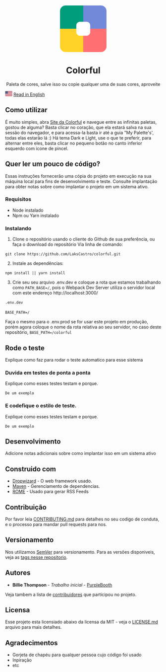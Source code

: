 
<p align="center">
  <img src="./src/assets/images/logo.png" width="150">
  <h1 align="center">Colorful</h1>
  <p align="center">Paleta de cores, salve isso ou copie qualquer uma de suas cores, aproveite</p>
</p>

<p>
  <img src="./src/assets/en.png" alt="Portuguese" height="16">
  <a href="https://github.com/LaksCastro/colorful/blob/master/README.md">Read in English</a>
</p>

## Como utilizar
É muito simples, abra [Site da Colorful](https://lakscastro.github.io/colorful/) e navegue entre as infinitas paletas, gostou de alguma? Basta clicar no coração, que ela estará salva na sua sessão do navegador, e para acessa-la basta ir até a guia "My Palette's', todas elas estarão lá :) Há tema Dark e Light, use o que te preferir, para alternar entre eles, basta clicar no pequeno botão no canto inferior esquerdo com ícone de pincel.

## Quer ler um pouco de código?
Essas instruções fornecerão uma cópia do projeto em execução na sua máquina local para fins de desenvolvimento e teste. Consulte implantação para obter notas sobre como implantar o projeto em um sistema ativo.

### Requisitos
- Node instalado
- Npm ou Yarn instalado

### Instalando
1. Clone o repositório usando o cliente do Github de sua preferência, ou faça o download do repositório
Via linha de comando:  
```
git clone https://github.com/LaksCastro/colorful.git
```

2. Instale as dependências:  
```
npm install || yarn install
```

3. Crie seu seu arquivo .env.dev e coloque a rota que estamos trabalhando como `PATH_BASE=/`, pois o Webpack Dev Server utiliza o servidor local com este endereço http://localhost:3000/
```
.env.dev

BASE_PATH=/
```

Faça o mesmo para o .env.prod se for usar este projeto em produção, porém agora coloque o nome da rota relativa ao seu servidor, no caso deste repositório, `BASE_PATH=/colorful`

## Rode o teste

Explique como faz para rodar o teste automatico para esse sistema

### Duvida em testes de ponta a ponta

Explique como esses testes testam e porque.

```
De um exemplo
```

### E codefique o estilo de teste.

Explique como esses testes testam e porque.

```
De um exemplo
```

## Desenvolvimento

Adicione notas adicionais sobre como implantar isso em um sistema ativo

## Construido com

* [Dropwizard](http://www.dropwizard.io/1.0.2/docs/) - O web framework usado.
* [Maven](https://maven.apache.org/) - Gerenciamento de dependencias.
* [ROME](https://rometools.github.io/rome/) - Usado para gerar RSS Feeds

## Contribuição

Por favor leia [CONTRIBUTING.md](https://gist.github.com/PurpleBooth/b24679402957c63ec426) para detalhes no seu codigo de  conduta, e o processo para mandar pull requests para nos.

## Versionamento

Nos utilizamos [SemVer](http://semver.org/) para versionamento. Para as versões disponiveis, veja as [tags nesse repositorio](https://github.com/your/project/tags). 

## Autores

* **Billie Thompson** - *Trabalho inicial* - [PurpleBooth](https://github.com/PurpleBooth)

Veja tambem a lista de [contribuidores](https://github.com/your/project/contributors) que participou no projeto.

## Licensa

Esse projeto esta licensiado abaixo da licensa da MIT - veja o [LICENSE.md](LICENSE.md) arquivo para mais detalhes.

## Agradecimentos

* Gorjeta de chapéu para qualquer pessoa cujo código foi usado
* Inpiração
* etc
